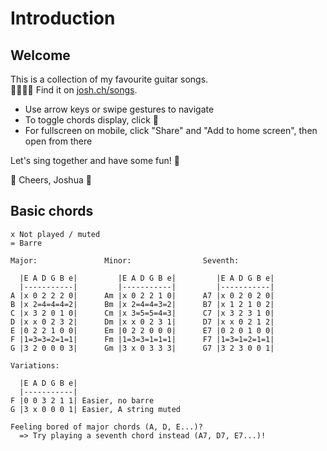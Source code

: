 # Introduction

## Welcome

This is a collection of my favourite guitar songs.  
🎤😍🎸🔥 Find it on [josh.ch/songs](http://josh.ch/songs).

- Use arrow keys or swipe gestures to navigate
- To toggle chords display, click 🎹
- For fullscreen on mobile, click "Share" and "Add to home screen", then open from there

Let's sing together and have some fun! 💫

🙏 Cheers, Joshua 🌛

## Basic chords

```
x Not played / muted
= Barre

Major:               Minor:                Seventh:

  |E A D G B e|         |E A D G B e|         |E A D G B e|
  |-----------|         |-----------|         |-----------|
A |x 0 2 2 2 0|      Am |x 0 2 2 1 0|      A7 |x 0 2 0 2 0|
B |x 2=4=4=4=2|      Bm |x 2=4=4=3=2|      B7 |x 1 2 1 0 2|
C |x 3 2 0 1 0|      Cm |x 3=5=5=4=3|      C7 |x 3 2 3 1 0|
D |x x 0 2 3 2|      Dm |x x 0 2 3 1|      D7 |x x 0 2 1 2|
E |0 2 2 1 0 0|      Em |0 2 2 0 0 0|      E7 |0 2 0 1 0 0|
F |1=3=3=2=1=1|      Fm |1=3=3=1=1=1|      F7 |1=3=1=2=1=1|
G |3 2 0 0 0 3|      Gm |3 x 0 3 3 3|      G7 |3 2 3 0 0 1|

Variations:

  |E A D G B e|
  |-----------|
F |0 0 3 2 1 1| Easier, no barre
G |3 x 0 0 0 1| Easier, A string muted

Feeling bored of major chords (A, D, E...)?
  => Try playing a seventh chord instead (A7, D7, E7...)!
```
